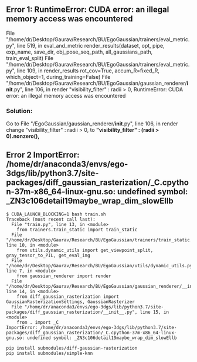 ## Error 1:  RuntimeError: CUDA error: an illegal memory access was encountered
  File "/home/dr/Desktop/Gaurav/Research/BU/EgoGaussian/trainers/eval_metric.py", line 519, in eval_and_metric
    render_results(dataset, opt, pipe, exp_name, save_dir, obj_pose_seq_path, all_gaussians_path, train_eval_split)
  File "/home/dr/Desktop/Gaurav/Research/BU/EgoGaussian/trainers/eval_metric.py", line 109, in render_results
    rot_cov=True, accum_R=fixed_R, which_object=1, during_training=False)
  File "/home/dr/Desktop/Gaurav/Research/BU/EgoGaussian/gaussian_renderer/__init__.py", line 106, in render
    "visibility_filter" : radii > 0,
RuntimeError: CUDA error: an illegal memory access was encountered

### Solution: 
Go to File "/EgoGaussian/gaussian_renderer/__init__.py", line 106, in render
change "visibility_filter" : radii > 0, to **"visibility_filter" : (radii > 0).nonzero(),**

## Error 2 ImportError: /home/dr/anaconda3/envs/ego-3dgs/lib/python3.7/site-packages/diff_gaussian_rasterization/_C.cpython-37m-x86_64-linux-gnu.so: undefined symbol: _ZN3c106detail19maybe_wrap_dim_slowEllb
```
$ CUDA_LAUNCH_BLOCKING=1 bash train.sh
Traceback (most recent call last):
  File "train.py", line 13, in <module>
    from trainers.train_static import train_static
  File "/home/dr/Desktop/Gaurav/Research/BU/EgoGaussian/trainers/train_static.py", line 10, in <module>
    from utils.dynamic_utils import get_viewpoint_split, gray_tensor_to_PIL, get_eval_img
  File "/home/dr/Desktop/Gaurav/Research/BU/EgoGaussian/utils/dynamic_utils.py", line 7, in <module>
    from gaussian_renderer import render
  File "/home/dr/Desktop/Gaurav/Research/BU/EgoGaussian/gaussian_renderer/__init__.py", line 14, in <module>
    from diff_gaussian_rasterization import GaussianRasterizationSettings, GaussianRasterizer
  File "/home/dr/anaconda3/envs/ego-3dgs/lib/python3.7/site-packages/diff_gaussian_rasterization/__init__.py", line 15, in <module>
    from . import _C
ImportError: /home/dr/anaconda3/envs/ego-3dgs/lib/python3.7/site-packages/diff_gaussian_rasterization/_C.cpython-37m-x86_64-linux-gnu.so: undefined symbol: _ZN3c106detail19maybe_wrap_dim_slowEllb
```

```
pip install submodules/diff-gaussian-rasterization
pip install submodules/simple-knn
```
